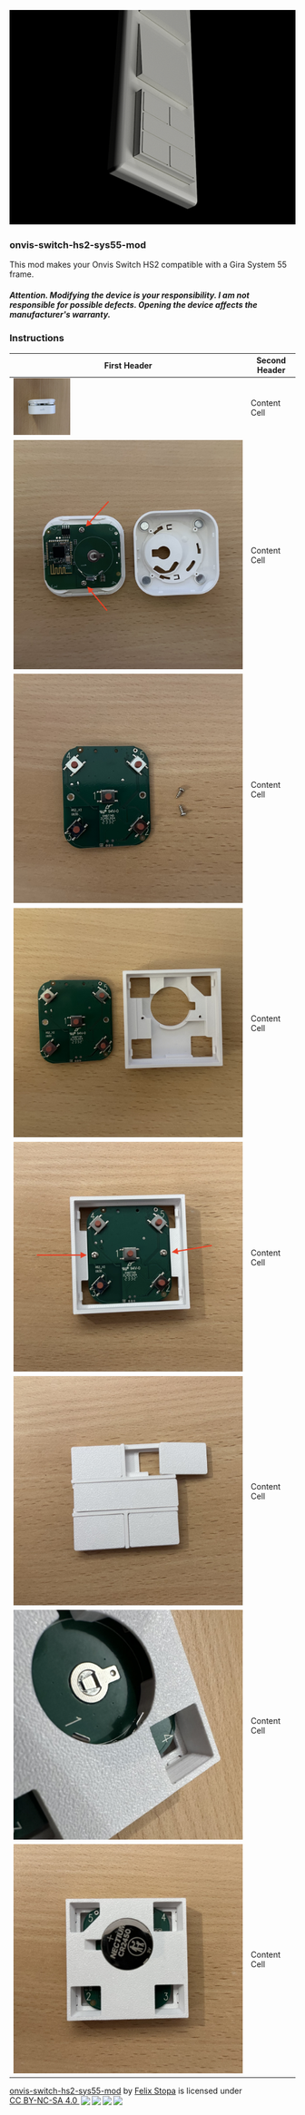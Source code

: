 ![header](docs/header.png)

### onvis-switch-hs2-sys55-mod

This mod makes your Onvis Switch HS2 compatible with a Gira System 55 frame.
##### Attention. Modifying the device is your responsibility. I am not responsible for possible defects. Opening the device affects the manufacturer's warranty.

### Instructions

| First Header  | Second Header |
| ------------- | ------------- |
| <img width="100" alt="2022-04-09_122409" src="docs/step_1.jpg">  | Content Cell |
| ![step_2](docs/step_2.jpg)  | Content Cell  |
| ![step_3](docs/step_3.jpg)  | Content Cell  |
| ![step_4](docs/step_4.jpg)  | Content Cell  |
| ![step_5](docs/step_5.jpg)  | Content Cell  |
| ![step_6](docs/step_6.jpg)  | Content Cell  |
| ![step_7](docs/step_7.jpg)  | Content Cell  |
| ![step_8](docs/step_8.jpg)  | Content Cell  |












<p xmlns:cc="http://creativecommons.org/ns#" xmlns:dct="http://purl.org/dc/terms/"><a property="dct:title" rel="cc:attributionURL" href="https://github.com/FelixStopa/onvis-switch-hs2-sys55-mod">onvis-switch-hs2-sys55-mod</a> by <a rel="cc:attributionURL dct:creator" property="cc:attributionName" href="https://github.com/FelixStopa">Felix Stopa</a> is licensed under <a href="http://creativecommons.org/licenses/by-nc-sa/4.0/?ref=chooser-v1" target="_blank" rel="license noopener noreferrer" style="display:inline-block;">CC BY-NC-SA 4.0 <img style="height:22px!important;margin-left:3px;vertical-align:text-bottom;" src="https://mirrors.creativecommons.org/presskit/icons/cc.svg?ref=chooser-v1"><img style="height:22px!important;margin-left:3px;vertical-align:text-bottom;" src="https://mirrors.creativecommons.org/presskit/icons/by.svg?ref=chooser-v1"><img style="height:22px!important;margin-left:3px;vertical-align:text-bottom;" src="https://mirrors.creativecommons.org/presskit/icons/nc.svg?ref=chooser-v1"><img style="height:22px!important;margin-left:3px;vertical-align:text-bottom;" src="https://mirrors.creativecommons.org/presskit/icons/sa.svg?ref=chooser-v1"></a></p>
